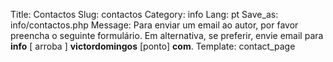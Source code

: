 Title: Contactos
Slug: contactos
Category: info 
Lang: pt
Save_as: info/contactos.php
Message: Para enviar um email ao autor, por favor preencha o seguinte formulário. Em alternativa, se preferir, envie email para <strong>info</strong> [ arroba ] <strong>victordomingos</strong> [ponto] <strong>com</strong>.
Template: contact_page